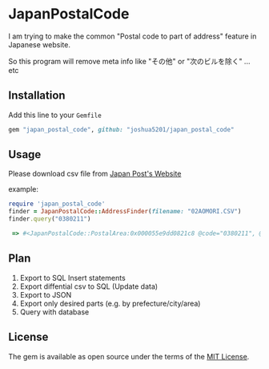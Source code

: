# JapanPostalCode

I am trying to make the common "Postal code to part of address" feature in Japanese website.

So this program will remove meta info like "その他" or "次のビルを除く" ... etc

## Installation

Add this line to your `Gemfile`

``` ruby
gem "japan_postal_code", github: "joshua5201/japan_postal_code"
```

## Usage

Please download csv file from [Japan Post's Website](https://www.post.japanpost.jp/zipcode/dl/kogaki-zip.html)

example: 

```ruby
require 'japan_postal_code'
finder = JapanPostalCode::AddressFinder(filename: "02AOMORI.CSV")
finder.query("0380211")

 => #<JapanPostalCode::PostalArea:0x000055e9dd0821c8 @code="0380211", @prefecture="青森県", @city="南津軽郡大鰐町", @prefecture_kana="ｱｵﾓﾘｹﾝ", @city_kana="ﾐﾅﾐﾂｶﾞﾙｸﾞﾝｵｵﾜﾆﾏﾁ", @multiple_code=false, @has_area_number=false, @multiple_area=false, @area="大鰐", @area_kana="大鰐">

```

## Plan

1. Export to SQL Insert statements
2. Export diffential csv to SQL (Update data)
3. Export to JSON
4. Export only desired parts (e.g. by prefecture/city/area) 
5. Query with database

## License

The gem is available as open source under the terms of the [MIT License](https://opensource.org/licenses/MIT).
